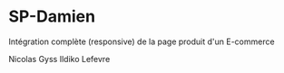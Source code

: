 # SP-Damien
Intégration complète (responsive) de la page produit d'un E-commerce

Nicolas Gyss
Ildiko Lefevre

